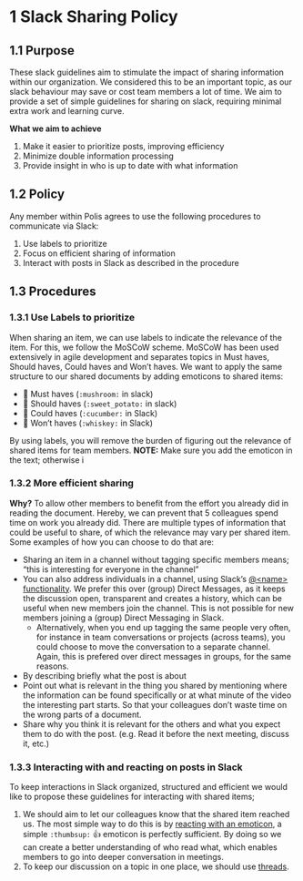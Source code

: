 # 1 Slack Sharing Policy 

## 1.1 Purpose 

These slack guidelines aim to stimulate the impact of sharing information within our organization. We considered this to be an important topic, as our slack behaviour may save or cost team members a lot of time. We aim to provide a set of simple guidelines for sharing on slack, requiring minimal extra work and learning curve.

**What we aim to achieve**

1) Make it easier to prioritize posts, improving efficiency
2) Minimize double information processing 
3) Provide insight in who is up to date with what information

## 1.2 Policy

Any member within Polis agrees to use the following procedures to communicate via Slack: 
1) Use labels to prioritize
2) Focus on efficient sharing of information
3) Interact with posts in Slack as described in the procedure

## 1.3 Procedures 
### 1.3.1 Use Labels to prioritize 

When sharing an item, we can use labels to indicate the relevance of the item. For this, we follow the MoSCoW scheme. MoSCoW has been used extensively in agile development and separates topics in Must haves, Should haves, Could haves and Won’t haves. We want to apply the same structure to our shared documents by adding emoticons to shared items:
 * :mushroom: Must haves (`:mushroom:` in slack)
 * :sweet_potato: Should haves (`:sweet_potato:` in slack)
 * :cucumber: Could haves (`:cucumber:` in Slack)
 * 🥃 Won’t haves (`:whiskey:` in Slack) 	

By using labels, you will remove the burden of figuring out the relevance of shared items for team members.
**NOTE:** Make sure you add the emoticon in the text; otherwise i

### 1.3.2 More efficient sharing
**Why?** To allow other members to benefit from the effort you already did in reading the document. Hereby, we can prevent that 5 colleagues spend time on work you already did. There are multiple types of information that could be useful to share, of which the relevance may vary per shared item. Some examples of how you can choose to do that are:

* Sharing an item in a channel without tagging specific members means; “this is interesting for everyone in the channel” 
* You can also address individuals in a channel, using Slack’s [@&lt;name> functionality](https://get.slack.help/hc/en-us/articles/205240127-Mention-a-member). We prefer this over (group) Direct Messages, as it keeps the discussion open, transparent and creates a history, which can be useful when new members join the channel. This is not possible for new members joining a (group) Direct Messaging in Slack. 
    * Alternatively, when you end up tagging the same people very often, for instance in team conversations or projects (across teams), you could choose to move the conversation to a separate channel. Again, this is prefered over direct messages in groups, for the same reasons.
* By describing briefly what the post is about
* Point out what is relevant in the thing you shared by mentioning where the information can be found specifically or at what minute of the video the interesting part starts. So that your colleagues don’t waste time on the wrong parts of a document.
* Share why you think it is relevant for the others and what you expect them to do with the post. (e.g. Read it before the next meeting, discuss it, etc.) 

### 1.3.3 Interacting with and reacting on posts in Slack
To keep interactions in Slack organized, structured and efficient we would like to propose these guidelines for interacting with shared items; 
1) We should aim to let our colleagues know that the shared item reached us. The most simple way to do this is by [reacting with an emoticon](https://get.slack.help/hc/en-us/articles/206870317-Emoji-reactions), a simple `:thumbsup:` 👍 emoticon is perfectly sufficient. By doing so we can create a better understanding of who read what, which enables members to go into deeper conversation in meetings.
2) To keep our discussion on a topic in one place, we should use [threads](https://get.slack.help/hc/en-us/articles/115000769927-Message-and-file-threads).
